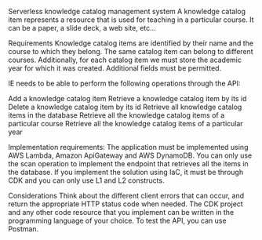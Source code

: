 Serverless knowledge catalog management system
A knowledge catalog item represents a resource that is used for teaching in a particular course. It can be a paper, a slide deck, a web site, etc...


Requirements
Knowledge catalog items are identified by their name and the course to which they belong. The same catalog item can belong to different courses. Additionally, for each catalog item we must store the academic year for which it was created. Additional fields must be permitted.


IE needs to be able to perform the following operations through the API:

Add a knowledge catalog item
Retrieve a knowledge catalog item by its id
Delete a knowledge catalog item by its id
Retrieve all knowledge catalog items in the database
Retrieve all the knowledge catalog items of a particular course
Retrieve all the knowledge catalog items of a particular year


Implementation requirements:
The application must be implemented using AWS Lambda, Amazon ApiGateway and AWS DynamoDB.
You can only use the scan operation to implement the endpoint that retrieves all the items in the database.
If you implement the solution using IaC, it must be through CDK and you can only use L1 and L2 constructs.


Considerations
Think about the different client errors that can occur, and return the appropriate HTTP status code when needed.
The CDK project and any other code resource that you implement can be written in the programming language of your choice.
To test the API, you can use Postman.




